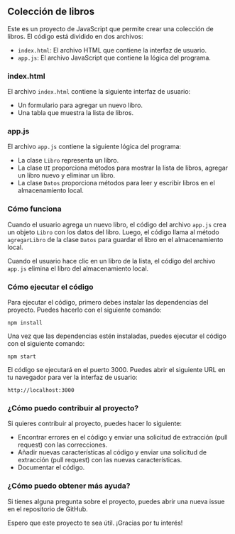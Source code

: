 ## Colección de libros

Este es un proyecto de JavaScript que permite crear una colección de libros. El código está dividido en dos archivos:

* `index.html`: El archivo HTML que contiene la interfaz de usuario.
* `app.js`: El archivo JavaScript que contiene la lógica del programa.

### index.html

El archivo `index.html` contiene la siguiente interfaz de usuario:

* Un formulario para agregar un nuevo libro.
* Una tabla que muestra la lista de libros.

### app.js

El archivo `app.js` contiene la siguiente lógica del programa:

* La clase `Libro` representa un libro.
* La clase `UI` proporciona métodos para mostrar la lista de libros, agregar un libro nuevo y eliminar un libro.
* La clase `Datos` proporciona métodos para leer y escribir libros en el almacenamiento local.

### Cómo funciona

Cuando el usuario agrega un nuevo libro, el código del archivo `app.js` crea un objeto `Libro` con los datos del libro. Luego, el código llama al método `agregarLibro` de la clase `Datos` para guardar el libro en el almacenamiento local.

Cuando el usuario hace clic en un libro de la lista, el código del archivo `app.js` elimina el libro del almacenamiento local.

### Cómo ejecutar el código

Para ejecutar el código, primero debes instalar las dependencias del proyecto. Puedes hacerlo con el siguiente comando:

```
npm install
```

Una vez que las dependencias estén instaladas, puedes ejecutar el código con el siguiente comando:

```
npm start
```

El código se ejecutará en el puerto 3000. Puedes abrir el siguiente URL en tu navegador para ver la interfaz de usuario:

```
http://localhost:3000
```

### ¿Cómo puedo contribuir al proyecto?

Si quieres contribuir al proyecto, puedes hacer lo siguiente:

* Encontrar errores en el código y enviar una solicitud de extracción (pull request) con las correcciones.
* Añadir nuevas características al código y enviar una solicitud de extracción (pull request) con las nuevas características.
* Documentar el código.

### ¿Cómo puedo obtener más ayuda?

Si tienes alguna pregunta sobre el proyecto, puedes abrir una nueva issue en el repositorio de GitHub.

Espero que este proyecto te sea útil. ¡Gracias por tu interés!